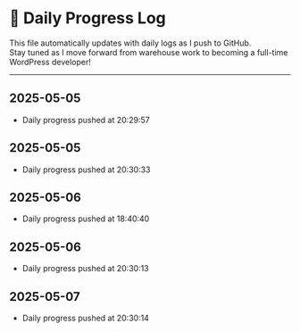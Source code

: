# 📅 Daily Progress Log

This file automatically updates with daily logs as I push to GitHub.  
Stay tuned as I move forward from warehouse work to becoming a full-time WordPress developer!

---
## 2025-05-05
- Daily progress pushed at 20:29:57

## 2025-05-05
- Daily progress pushed at 20:30:33

## 2025-05-06
- Daily progress pushed at 18:40:40

## 2025-05-06
- Daily progress pushed at 20:30:13

## 2025-05-07
- Daily progress pushed at 20:30:14
